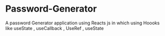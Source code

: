 # Password-Generator
A password Generator application using Reacts js in which using Hoooks like useState , useCallback , UseRef , useState

